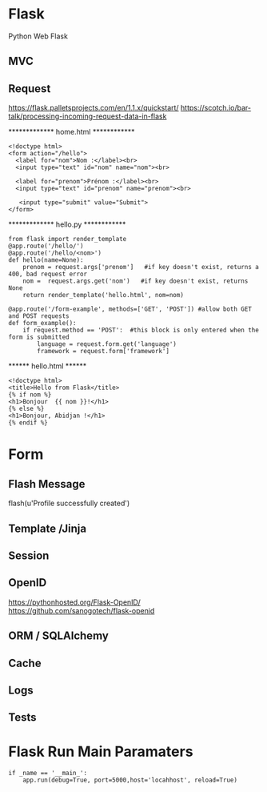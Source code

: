 # Flask
Python  Web  Flask 

## MVC

##  Request
https://flask.palletsprojects.com/en/1.1.x/quickstart/
https://scotch.io/bar-talk/processing-incoming-request-data-in-flask

*************  home.html ************
```
<!doctype html>
<form action="/hello">
  <label for="nom">Nom :</label><br>
  <input type="text" id="nom" name="nom"><br>
  
  <label for="prenom">Prénom :</label><br>
  <input type="text" id="prenom" name="prenom"><br>
  
   <input type="submit" value="Submit">
</form>
```
*************  hello.py ************
```
from flask import render_template
@app.route('/hello/')
@app.route('/hello/<nom>')
def hello(name=None):
    prenom = request.args['prenom']   #if key doesn't exist, returns a 400, bad request error
    nom =  request.args.get('nom')   #if key doesn't exist, returns None
    return render_template('hello.html', nom=nom)
  ```
 
```
@app.route('/form-example', methods=['GET', 'POST']) #allow both GET and POST requests
def form_example():
    if request.method == 'POST':  #this block is only entered when the form is submitted
        language = request.form.get('language')
        framework = request.form['framework']
```
  ******  hello.html ******
  ```
  <!doctype html>
<title>Hello from Flask</title>
{% if nom %}
  <h1>Bonjour  {{ nom }}!</h1>
{% else %}
  <h1>Bonjour, Abidjan !</h1>
{% endif %}
```
# Form

## Flash Message
flash(u'Profile successfully created')

## Template /Jinja

## Session

## OpenID
https://pythonhosted.org/Flask-OpenID/
https://github.com/sanogotech/flask-openid

## ORM / SQLAlchemy

## Cache

## Logs

## Tests

# Flask  Run Main Paramaters
```
if _name == '__main_':
    app.run(debug=True, port=5000,host='locahhost', reload=True)

```
